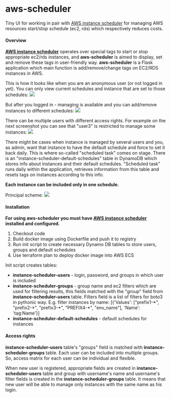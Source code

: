 # aws-scheduler
Tiny UI for working in pair with [AWS instance scheduler](https://docs.aws.amazon.com/solutions/latest/instance-scheduler/welcome.html) for managing AWS resources start/stop schedule (ec2, rds) which respectively reduces costs.

#### Overview
**[AWS instance scheduler](https://docs.aws.amazon.com/solutions/latest/instance-scheduler/welcome.html)** operates over special tags to start or stop appropriate ec2/rds instances, and **aws-scheduler** is aimed to display, set and remove these tags in user-friendly way.
**aws-scheduler** is a Flask application which main function is add/remove/change tags on EC2/RDS instances in AWS.

This is how it looks like when you are an anonymous user (or not logged in yet). You can only view current schedules and instance that are set to those schedules:
![](https://i.ibb.co/p0yVJyk/1.jpg)

But after you logged in - managing is available and you can add/remove instances to different schedules:
![](https://i.ibb.co/2MwMQ1Z/3.jpg)

There can be multiple users with different access rights. For example on the next screenshot you can see that "user3" is restricted to manage some instances: 
![](https://i.ibb.co/z7fbp5d/4.jpg)

There might be cases when instance is managed by several users and you, as admin, want that instance to have the default schedule and force to set it back daily.
This is where so-called "scheduled task" comes on stage. 
There is an "instance-scheduler-default-schedules" table in DynamoDB which stores info about instances and their default schedules. 
"Scheduled task" runs daily within the application, retrieves information from this table and resets tags on instances according to this info.  


**Each instance can be included only in one schedule.**

Principal scheme:
![](https://i.ibb.co/SfLmrxn/aws-scheduler.jpg)

#### Installation
**For using **aws-scheduler** you must have [AWS instance scheduler](https://docs.aws.amazon.com/solutions/latest/instance-scheduler/welcome.html) installed and configured.**
1. Checkout code
2. Build docker image using Dockerfile and push it to registry
3. Run init script to create necessary Dynamo DB tables to store users, groups and default schedules
4. Use terraform plan to deploy docker image into AWS ECS

Init script creates tables:
* **instance-scheduler-users** - login, password, and groups in which user is included
* **instance-scheduler-groups** - group name and ec2 filters which are used for filtering results, this fields matched with the "group" field from **instance-scheduler-users** table. Filters field is a list of filters for boto3 in pythonic way. E.g. filter instances by name: \[{'Values': \["prefix1-\*", "prefix2-\*", "prefix3-\*", "PREFIX4-\*", "env_name"], 'Name': 'tag:Name'}] 
* **instance-scheduler-default-schedules** - default schedules for instances

#### Access rights
**instance-scheduler-users** table's "groups" field is matched with **instance-scheduler-groups** table. Each user can be included into multiple groups. So, access matrix for each user can be individual and flexible.

When new user is registered, appropriate fields are created in **instance-scheduler-users** table and group with username's name and username's filter fields is created in the **instance-scheduler-groups** table. It means that new user will be able to manage only instances with the same name as his login.    
 